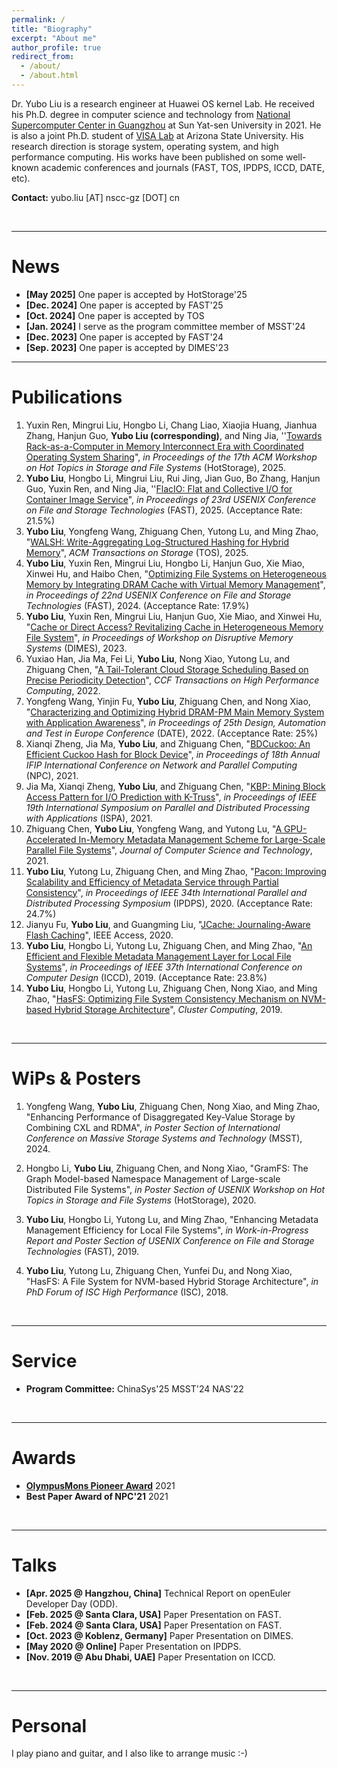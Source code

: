 ```yaml
---
permalink: /
title: "Biography"
excerpt: "About me"
author_profile: true
redirect_from: 
  - /about/
  - /about.html
---
```


Dr. Yubo Liu is a research engineer at Huawei OS kernel Lab. He received his Ph.D. degree in computer science and technology from [National Supercomputer Center in Guangzhou](http://www.nscc-gz.cn/) at Sun Yat-sen University in 2021. He is also a joint Ph.D. student of [VISA Lab](http://visa.lab.asu.edu/web/about/) at Arizona State University. His research direction is storage system, operating system, and high performance computing. His works have been published on some well-known academic conferences and journals (FAST, TOS, IPDPS, ICCD, DATE, etc).



**Contact:** yubo.liu [AT] nscc-gz [DOT] cn

&emsp;

-------


News
======
* **[May 2025]** One paper is accepted by HotStorage'25
* **[Dec. 2024]** One paper is accepted by FAST'25
* **[Oct. 2024]** One paper is accepted by TOS
* **[Jan. 2024]** I serve as the program committee member of MSST'24
* **[Dec. 2023]** One paper is accepted by FAST'24
* **[Sep. 2023]** One paper is accepted by DIMES'23
&emsp;

-------


Pubilications
======
1. Yuxin Ren, Mingrui Liu, Hongbo Li, Chang Liao, Xiaojia Huang, Jianhua Zhang, Hanjun Guo, **Yubo Liu (corresponding)**, and Ning Jia, ''[Towards Rack-as-a-Computer in Memory Interconnect Era with Coordinated Operating System Sharing](http://pplau.github.io/files/hotstorage25.pdf)", *in Proceedings of the 17th ACM Workshop on Hot Topics in Storage and File Systems* (HotStorage), 2025.
1. **Yubo Liu**, Hongbo Li, Mingrui Liu, Rui Jing, Jian Guo, Bo Zhang, Hanjun Guo, Yuxin Ren, and Ning Jia, ''[FlacIO: Flat and Collective I/O for Container Image Service](http://pplau.github.io/files/fast25.pdf)", *in Proceedings of 23rd USENIX Conference on File and Storage Technologies* (FAST), 2025. (Acceptance Rate: 21.5%)
1. **Yubo Liu**, Yongfeng Wang, Zhiguang Chen, Yutong Lu, and Ming Zhao, "[WALSH: Write-Aggregating Log-Structured Hashing for Hybrid Memory](https://dl.acm.org/doi/10.1145/3715010)", *ACM Transactions on Storage* (TOS), 2025.
1. **Yubo Liu**, Yuxin Ren, Mingrui Liu, Hongbo Li, Hanjun Guo, Xie Miao, Xinwei Hu, and Haibo Chen, "[Optimizing File Systems on Heterogeneous Memory by Integrating DRAM Cache with Virtual Memory Management](http://pplau.github.io/files/fast24.pdf)", *in Proceedings of 22nd USENIX Conference on File and Storage Technologies* (FAST), 2024. (Acceptance Rate: 17.9%)
1. **Yubo Liu**, Yuxin Ren, Mingrui Liu, Hanjun Guo, Xie Miao, and Xinwei Hu, "[Cache or Direct Access? Revitalizing Cache in Heterogeneous Memory File System](http://pplau.github.io/files/dimes23.pdf)", *in Proceedings of Workshop on Disruptive Memory Systems* (DIMES), 2023.
1. Yuxiao Han, Jia Ma, Fei Li, **Yubo Liu**, Nong Xiao, Yutong Lu, and Zhiguang Chen, "[A Tail-Tolerant Cloud Storage Scheduling Based on Precise Periodicity Detection](https://link.springer.com/article/10.1007/s42514-022-00099-8)", *CCF Transactions on High Performance Computing*, 2022.
1. Yongfeng Wang, Yinjin Fu, **Yubo Liu**, Zhiguang Chen, and Nong Xiao, "[Characterizing and Optimizing Hybrid DRAM-PM Main Memory System with Application Awareness](http://pplau.github.io/files/date21.pdf)", *in Proceedings of 25th Design, Automation and Test in Europe Conference* (DATE), 2022. (Acceptance Rate: 25%)
1. Xianqi Zheng, Jia Ma, **Yubo Liu**, and Zhiguang Chen, "[BDCuckoo: An Efficient Cuckoo Hash for Block Device](http://pplau.github.io/files/npc21.pdf)", *in Proceedings of 18th Annual IFIP International Conference on Network and Parallel Computing* (NPC), 2021.
1. Jia Ma, Xianqi Zheng, **Yubo Liu**, and Zhiguang Chen, "[KBP: Mining Block Access Pattern for I/O Prediction with K-Truss](http://pplau.github.io/files/ispa21.pdf)", *in Proceedings of IEEE 19th International Symposium on Parallel and Distributed Processing with Applications* (ISPA), 2021.
1. Zhiguang Chen, **Yubo Liu**, Yongfeng Wang, and Yutong Lu, "[A GPU-Accelerated In-Memory Metadata Management Scheme for Large-Scale Parallel File Systems](https://link.springer.com/article/10.1007/s11390-020-0783-9)", *Journal of Computer Science and Technology*, 2021.
1. **Yubo Liu**, Yutong Lu, Zhiguang Chen, and Ming Zhao, "[Pacon: Improving Scalability and Efficiency of Metadata Service through Partial Consistency](http://pplau.github.io/files/ipdps20.pdf)", *in Proceedings of IEEE 34th International Parallel and Distributed Processing Symposium* (IPDPS), 2020. (Acceptance Rate: 24.7%)
1. Jianyu Fu, **Yubo Liu**, and Guangming Liu, "[JCache: Journaling-Aware Flash Caching](https://ieeexplore.ieee.org/abstract/document/9051733)", IEEE Access, 2020.
1. **Yubo Liu**, Hongbo Li, Yutong Lu, Zhiguang Chen, and Ming Zhao, "[An Efficient and Flexible Metadata Management Layer for Local File Systems](http://pplau.github.io/files/iccd19.pdf)", *in Proceedings of IEEE 37th International Conference on Computer Design* (ICCD), 2019. (Acceptance Rate: 23.8%)
1. **Yubo Liu**, Hongbo Li, Yutong Lu, Zhiguang Chen, Nong Xiao, and Ming Zhao, "[HasFS: Optimizing File System Consistency Mechanism on NVM-based Hybrid Storage Architecture](https://link.springer.com/article/10.1007/s10586-019-03023-y)", *Cluster Computing*, 2019.

&emsp;

-------


WiPs & Posters
======
1. Yongfeng Wang, **Yubo Liu**, Zhiguang Chen, Nong Xiao, and Ming Zhao, "Enhancing Performance of Disaggregated Key-Value Storage by Combining CXL and RDMA", *in Poster Section of International Conference on Massive Storage Systems and Technology* (MSST), 2024.

1. Hongbo Li, **Yubo Liu**, Zhiguang Chen, and Nong Xiao, "GramFS: The Graph Model-based Namespace Management of Large-scale Distributed File Systems", *in Poster Section of USENIX Workshop on Hot Topics in Storage and File Systems* (HotStorage), 2020.
1. **Yubo Liu**, Hongbo Li, Yutong Lu, and Ming Zhao, "Enhancing Metadata Management Efficiency for Local File Systems", *in Work-in-Progress Report and Poster Section of USENIX Conference on File and Storage Technologies* (FAST), 2019.
1. **Yubo Liu**, Yutong Lu, Zhiguang Chen, Yunfei Du, and Nong Xiao, "HasFS: A File System for NVM-based Hybrid Storage Architecture", *in PhD Forum of ISC High Performance* (ISC), 2018.

&emsp;

-------

Service
======
* **Program Committee:** ChinaSys'25 MSST'24 NAS'22

&emsp;

-------

Awards
======
* **[OlympusMons Pioneer Award](https://e.huawei.com/cn/topic/storage/olympus-mons-awards-2021)** 2021
* **Best Paper Award of NPC'21** 2021

&emsp;

-------


Talks
======
* **[Apr. 2025 @ Hangzhou, China]** Technical Report on openEuler Developer Day (ODD).
* **[Feb. 2025 @ Santa Clara, USA]** Paper Presentation on FAST.
* **[Feb. 2024 @ Santa Clara, USA]** Paper Presentation on FAST.
* **[Oct. 2023 @ Koblenz, Germany]** Paper Presentation on DIMES.
* **[May 2020 @ Online]** Paper Presentation on IPDPS.
* **[Nov. 2019 @ Abu Dhabi, UAE]** Paper Presentation on ICCD.

&emsp;

-------


Personal
======
I play piano and guitar, and I also like to arrange music :-)

